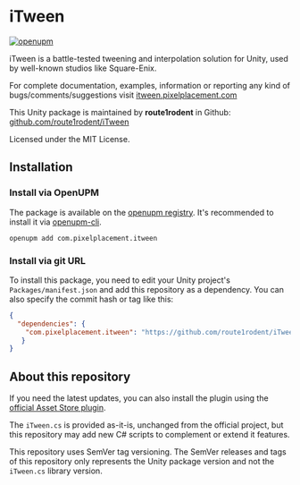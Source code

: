 # iTween
[![openupm](https://img.shields.io/npm/v/com.pixelplacement.itween?label=openupm&registry_uri=https://package.openupm.com)](https://openupm.com/packages/com.pixelplacement.itween/)

iTween is a battle-tested tweening and interpolation solution for Unity, used by well-known studios
like Square-Enix.

For complete documentation, examples, information or reporting any kind of bugs/comments/suggestions
visit [itween.pixelplacement.com](http://itween.pixelplacement.com)

This Unity package is maintained by **route1rodent** in Github:
[github.com/route1rodent/iTween](https://github.com/route1rodent/iTween)

Licensed under the MIT License.

## Installation

### Install via OpenUPM

The package is available on the [openupm registry](https://openupm.com). It's recommended to install it via [openupm-cli](https://github.com/openupm/openupm-cli).

```
openupm add com.pixelplacement.itween
```

### Install via git URL

To install this package, you need to edit your Unity project's `Packages/manifest.json` and add this repository as a dependency. You can also specify the commit hash or tag like this:

```json
{
  "dependencies": {
    "com.pixelplacement.itween": "https://github.com/route1rodent/iTween.git#1.0.0",
   }
}
```

## About this repository

If you need the latest updates, you can also install the plugin using the
[official Asset Store plugin](https://assetstore.unity.com/packages/tools/animation/itween-84).

The `iTween.cs` is provided as-it-is, unchanged from the official project,
but this repository may add new C# scripts to complement or extend it features.

This repository uses SemVer tag versioning. The SemVer releases and tags of this repository
only represents the Unity package version and not the `iTween.cs` library version.
